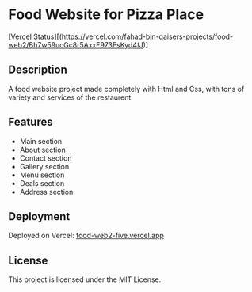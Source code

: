 # Food Website for Pizza Place

[[Vercel Status](https://vercel.com/fahad-bin-qaisers-projects/food-web2/deployments)][(https://vercel.com/fahad-bin-qaisers-projects/food-web2/Bh7w59ucGc8r5AxxF973FsKyd4fJ)]

## Description

A food website project made completely with Html and Css, with tons of variety and services of the restaurent.

## Features

- Main section
- About section
- Contact section
- Gallery section
- Menu section
- Deals section
- Address section

## Deployment

Deployed on Vercel: [food-web2-five.vercel.app](https://food-web2-five.vercel.app)

## License

This project is licensed under the MIT License.

